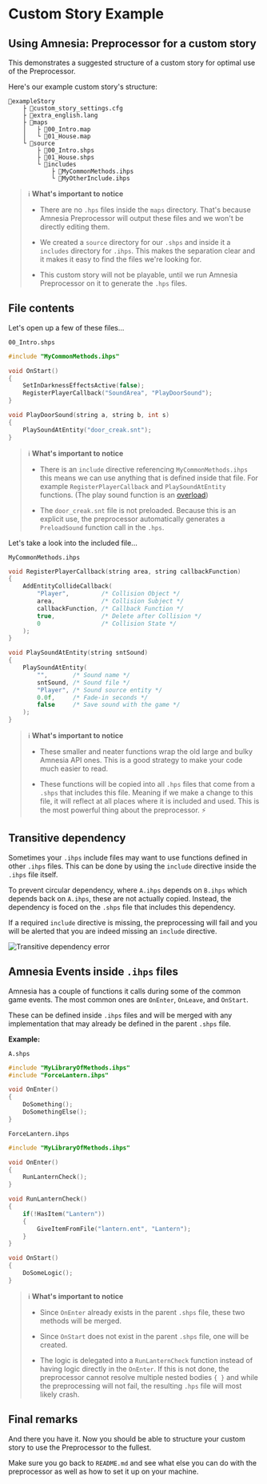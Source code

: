 # Custom Story Example
## Using Amnesia: Preprocessor for a custom story

This demonstrates a suggested structure of a custom story for optimal use of the Preprocessor.

Here's our example custom story's structure:
```
📁exampleStory
    ├ 📄custom_story_settings.cfg
    ├ 📄extra_english.lang
    ├ 📁maps
    │   ├ 📄00_Intro.map
    │   └ 📄01_House.map
    └ 📁source
        ├ 📄00_Intro.shps
        ├ 📄01_House.shps
        └ 📁includes
            ├ 📄MyCommonMethods.ihps
            └ 📄MyOtherInclude.ihps
```

>ℹ **What's important to notice**
>
> * There are no `.hps` files inside the `maps` directory. That's because Amnesia Preprocessor will output these files and we won't be directly editing them.
>
>* We created a `source` directory for our `.shps` and inside it a `includes` directory for `.ihps`. This makes the separation clear and it makes it easy to find the files we're looking for.
>
>* This custom story will not be playable, until we run Amnesia Preprocessor on it to generate the `.hps` files.

## File contents

Let's open up a few of these files...

`00_Intro.shps`
```cpp
#include "MyCommonMethods.ihps"

void OnStart()
{
    SetInDarknessEffectsActive(false);
    RegisterPlayerCallback("SoundArea", "PlayDoorSound");
}

void PlayDoorSound(string a, string b, int s)
{
    PlaySoundAtEntity("door_creak.snt");
}
```

> ℹ **What's important to notice**
> 
> * There is an `include` directive referencing `MyCommonMethods.ihps` this means we can use anything that is defined inside that file. For example `RegisterPlayerCallback` and `PlaySoundAtEntity` functions. (The play sound function is an [overload](https://en.wikibooks.org/wiki/Computer_Programming/Function_overloading))
>
> * The `door_creak.snt` file is not preloaded. Because this is an explicit use, the preprocessor automatically generates a `PreloadSound` function call in the `.hps`.

Let's take a look into the included file...

`MyCommonMethods.ihps`
```cpp
void RegisterPlayerCallback(string area, string callbackFunction)
{
    AddEntityCollideCallback(
        "Player",         /* Collision Object */
        area,             /* Collision Subject */
        callbackFunction, /* Callback Function */
        true,             /* Delete after Collision */
        0                 /* Collision State */
    );
}

void PlaySoundAtEntity(string sntSound)
{
    PlaySoundAtEntity(
        "",       /* Sound name */
        sntSound, /* Sound file */ 
        "Player", /* Sound source entity */
        0.0f,     /* Fade-in seconds */
        false     /* Save sound with the game */
    );
}
```

> ℹ **What's important to notice**
>
> * These smaller and neater functions wrap the old large and bulky Amnesia API ones. This is a good strategy to make your code much easier to read.
>
> * These functions will be copied into all `.hps` files that come from a `.shps` that includes this file. Meaning if we make a change to this file, it will reflect at all places where it is included and used. This is the most powerful thing about the preprocessor. ⚡

## Transitive dependency

Sometimes your `.ihps` include files may want to use functions defined in other `.ihps` files. This can be done by using the `include` directive inside the `.ihps` file itself.

To prevent circular dependency, where `A.ihps` depends on `B.ihps` which depends back on `A.ihps`, these are not actually copied. Instead, the dependency is foced on the `.shps` file that includes this dependency.

If a required `include` directive is missing, the preprocessing will fail and you will be alerted that you are indeed missing an `include` directive.

![Transitive dependency error](https://i.imgur.com/U9NpyuI.png)

## Amnesia Events inside `.ihps` files

Amnesia has a couple of functions it calls during some of the common game events. The most common ones are `OnEnter`, `OnLeave`, and `OnStart`.

These can be defined inside `.ihps` files and will be merged with any implementation that may already be defined in the parent `.shps` file.

**Example:**

`A.shps`
```cpp
#include "MyLibraryOfMethods.ihps"
#include "ForceLantern.ihps"

void OnEnter()
{
    DoSomething();
    DoSomethingElse();
}
```

`ForceLantern.ihps`
```cpp
#include "MyLibraryOfMethods.ihps"

void OnEnter()
{
    RunLanternCheck();
}

void RunLanternCheck()
{
    if(!HasItem("Lantern"))
    {
        GiveItemFromFile("lantern.ent", "Lantern");
    }
}

void OnStart()
{
    DoSomeLogic();
}
```

> ℹ **What's important to notice**
>
> * Since `OnEnter` already exists in the parent `.shps` file, these two methods will be merged.
>
> * Since `OnStart` does not exist in the parent `.shps` file, one will be created.
>
> * The logic is delegated into a `RunLanternCheck` function instead of having logic directly in the `OnEnter`. If this is not done, the preprocessor cannot resolve multiple nested bodies `{ }` and while the preprocessing will not fail, the resulting `.hps` file will most likely crash.

## Final remarks

And there you have it. Now you should be able to structure your custom story to use the Preprocessor to the fullest.

Make sure you go back to `README.md` and see what else you can do with the preprocessor as well as how to set it up on your machine.
